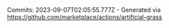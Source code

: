 Commits: 2023-09-07T02:05:55.777Z - Generated via https://github.com/marketplace/actions/artificial-grass
<br>
